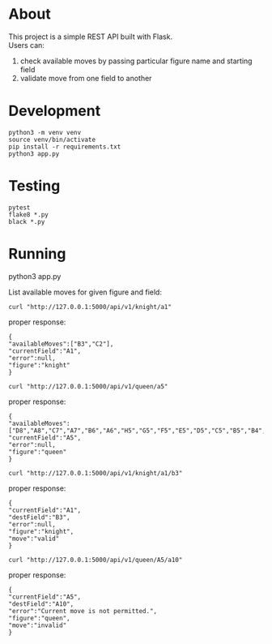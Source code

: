 # About

This project is a simple REST API built with Flask.  
Users can:
1. check available moves by passing particular figure name and starting field
1. validate move from one field to another

# Development

```
python3 -m venv venv
source venv/bin/activate
pip install -r requirements.txt
python3 app.py
```

# Testing

```
pytest
flake8 *.py
black *.py
```

# Running

python3 app.py

List available moves for given figure and field:  


`curl "http://127.0.0.1:5000/api/v1/knight/a1"`  

proper response:  
```
{
"availableMoves":["B3","C2"],
"currentField":"A1",
"error":null,
"figure":"knight"
}
```
  

`curl "http://127.0.0.1:5000/api/v1/queen/a5"`  

proper response:  
```
{
"availableMoves":["D8","A8","C7","A7","B6","A6","H5","G5","F5","E5","D5","C5","B5","B4","A4","C3","A3","D2","A2","E1","A1"],
"currentField":"A5",
"error":null,
"figure":"queen"
}
```


`curl "http://127.0.0.1:5000/api/v1/knight/a1/b3"`  

proper response:  
```
{
"currentField":"A1",
"destField":"B3",
"error":null,
"figure":"knight",
"move":"valid"
}
```


`curl "http://127.0.0.1:5000/api/v1/queen/A5/a10"`  

proper response:  
```
{
"currentField":"A5",
"destField":"A10",
"error":"Current move is not permitted.",
"figure":"queen",
"move":"invalid"
}
```
